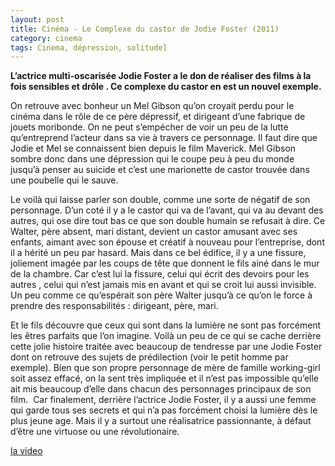 ```yaml
---
layout: post
title: Cinéma - Le Complexe du castor de Jodie Foster (2011)
category: cinema
tags: Cinema, dépression, solitude]
---
```

**L’actrice multi-oscarisée Jodie Foster a le don de réaliser des films à la fois sensibles et drôle . Ce complexe du castor en est un nouvel exemple.**

On retrouve avec bonheur un Mel Gibson qu’on croyait perdu pour le cinéma dans le rôle de ce père dépressif, et dirigeant d’une fabrique de jouets moribonde. On ne peut s’empécher de voir un peu de la lutte qu’entreprend l’acteur dans sa vie à travers ce personnage. Il faut dire que Jodie et Mel se connaissent bien depuis le film Maverick. Mel Gibson sombre donc dans une dépression qui le coupe peu à peu du monde jusqu’à penser au suicide et c’est une marionette de castor trouvée dans une poubelle qui le sauve.

Le voilà qui laisse parler son double, comme une sorte de négatif de son personnage. D’un coté il y a le castor qui va de l’avant, qui va au devant des autres, qui ose dire tout bas ce que son double humain se refusait à dire. Ce Walter, père absent, mari distant, devient un castor amusant avec ses enfants, aimant avec son épouse et créatif à nouveau pour l’entreprise, dont il a hérité un peu par hasard. Mais dans ce bel édifice, il y a une fissure, joliement imagée par les coups de tête que donnent le fils ainé dans le mur de la chambre. Car c’est lui la fissure, celui qui écrit des devoirs pour les autres , celui qui n’est jamais mis en avant et qui se croit lui aussi invisible. Un peu comme ce qu’espérait son père Walter jusqu’à ce qu’on le force à prendre des responsabilités : dirigeant, père, mari.

Et le fils découvre que ceux qui sont dans la lumière ne sont pas forcément les êtres parfaits que l’on imagine. Voilà un peu de ce qui se cache derrière cette jolie histoire traitée avec beaucoup de tendresse par une Jodie Foster dont on retrouve des sujets de prédilection (voir le petit homme par exemple). Bien que son propre personnage de mère de famille working-girl soit assez effacé, on la sent très impliquée et il n’est pas impossible qu’elle ait mis beaucoup d’elle dans chacun des personnages principaux de son film.  Car finalement, derrière l’actrice Jodie Foster, il y a aussi une femme qui garde tous ses secrets et qui n’a pas forcément choisi la lumière dès le plus jeune age. Mais il y a surtout une réalisatrice passionnante, à défaut d’être une virtuose ou une révolutionaire.

[la video](https://www.youtube.com/watch?v=Yz94__qXNHc)
